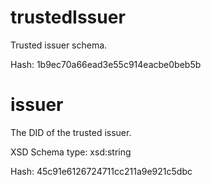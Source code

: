 # trustedIssuer

 Trusted issuer schema.

 Hash: 1b9ec70a66ead3e55c914eacbe0beb5b

# issuer

 The DID of the trusted issuer.

 XSD Schema type: xsd:string

 Hash: 45c91e6126724711cc211a9e921c5dbc